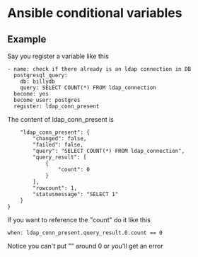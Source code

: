 # Ansible conditional variables

## Example

Say you register a variable like this

    - name: check if there already is an ldap connection in DB
      postgresql_query:
        db: billydb
        query: SELECT COUNT(*) FROM ldap_connection
      become: yes
      become_user: postgres
      register: ldap_conn_present
 
The content of ldap_conn_present is

        "ldap_conn_present": {
            "changed": false,
            "failed": false,
            "query": "SELECT COUNT(*) FROM ldap_connection",
            "query_result": [
                {
                    "count": 0
                }
            ],
            "rowcount": 1,
            "statusmessage": "SELECT 1"
        }
    }
    
If you want to reference the "count" do it like this

    when: ldap_conn_present.query_result.0.count == 0
    
Notice you can't put "" around 0 or you'll get an error
